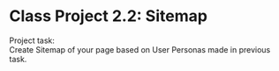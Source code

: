 # Class Project 2.2: Sitemap

Project task:  
  Create Sitemap of your page based on User Personas made in previous task.
